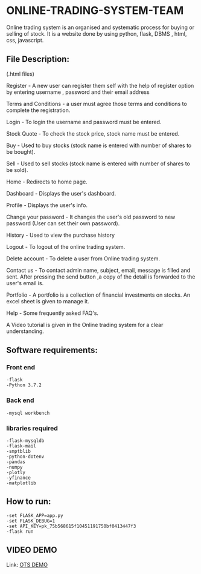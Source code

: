 # ONLINE-TRADING-SYSTEM-TEAM

Online trading system is an organised and systematic process for buying
or selling of stock. It is a website done by using python, flask, DBMS ,
html, css, javascript.



## File Description: 
(.html files)

Register - A new user can register them self with the help of register
option by entering username , password and their email address

Terms and Conditions - a user must agree those terms and conditions to
complete the registration.

Login - To login the username and password must be entered.

Stock Quote - To check the stock price, stock name must be entered.

Buy - Used to buy stocks (stock name is entered with number of shares to
be bought).

Sell - Used to sell stocks (stock name is entered with number of shares
to be sold).

Home - Redirects to home page.

Dashboard - Displays the user's dashboard.

Profile - Displays the user's info.

Change your password - It changes the user's old password to new
password (User can set their own password).

History - Used to view the purchase history

Logout - To logout of the online trading system.

Delete account - To delete a user from Online trading system.

Contact us - To contact admin name, subject, email, message is filled
and sent. After pressing the send button ,a copy of the detail is
forwarded to the user's email is.

Portfolio - A portfolio is a collection of financial investments on
stocks. An excel sheet is given to manage it.

Help - Some frequently asked FAQ's.

A Video tutorial is given in the Online trading system for a clear
understanding.


    

## Software requirements:
### Front end
    -flask    
    -Python 3.7.2

### Back end
    -mysql workbench

### libraries required
    -flask-mysqldb
    -flask-mail
    -smptblib
    -python-dotenv
    -pandas
    -numpy
    -plotly
    -yfinance
    -matplotlib 

    
  
    
## How to run:
    -set FLASK_APP=app.py
    -set FLASK_DEBUG=1
    -set API_KEY=pk_75b568615f10451191750bf0413447f3
    -flask run


## VIDEO DEMO
Link: [OTS DEMO](https://linktr.ee/tradeonline)



    

